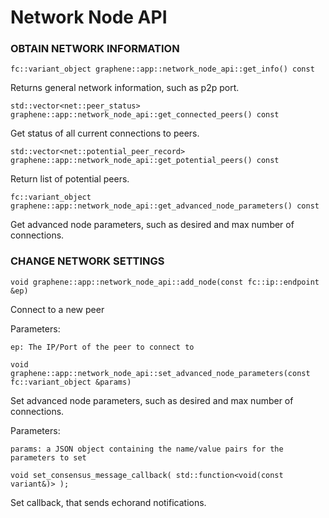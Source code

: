 # Network Node API

### OBTAIN NETWORK INFORMATION

`fc::variant_object graphene::app::network_node_api::get_info() const`

Returns general network information, such as p2p port.

`std::vector<net::peer_status> graphene::app::network_node_api::get_connected_peers() const`

Get status of all current connections to peers.

`std::vector<net::potential_peer_record> graphene::app::network_node_api::get_potential_peers() const`

Return list of potential peers.

`fc::variant_object graphene::app::network_node_api::get_advanced_node_parameters() const`

Get advanced node parameters, such as desired and max number of connections.

### CHANGE NETWORK SETTINGS

`void graphene::app::network_node_api::add_node(const fc::ip::endpoint &ep)`

Connect to a new peer

Parameters:

    ep: The IP/Port of the peer to connect to

`void graphene::app::network_node_api::set_advanced_node_parameters(const fc::variant_object &params)`

Set advanced node parameters, such as desired and max number of connections.

Parameters:

    params: a JSON object containing the name/value pairs for the parameters to set

`void set_consensus_message_callback( std::function<void(const variant&)> );`

Set callback, that sends echorand notifications.
